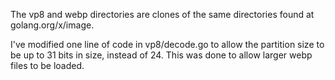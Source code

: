 The vp8 and webp directories are clones of the same directories found at golang.org/x/image.

I've modified one line of code in vp8/decode.go to allow the partition size to be up to 31 bits in size, instead of 24.
This was done to allow larger webp files to be loaded.
